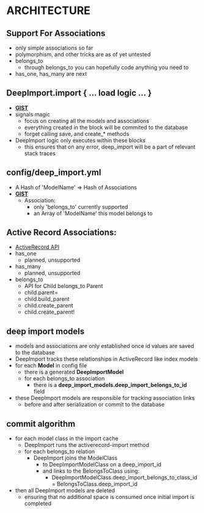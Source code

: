 # ARCHITECTURE
## Support For Associations
* only simple associations so far
* polymorphism, and other tricks are as of yet untested
* belongs_to
	* through belongs_to you can hopefully code anything you need to
* has_one, has_many are next

## DeepImport.import { ... load logic ... }
* **[GIST](https://gist.github.com/smith11235/7001147)**
* signals magic
	* focus on creating all the models and associations
	* everything created in the block will be commited to the database 
	* forget calling save, and create_* methods
* DeepImport logic only executes within these blocks
	* this ensures that on any error, deep_import will be a part of relevant stack traces


## config/deep_import.yml
* A Hash of 'ModelName' => Hash of Associations
* **[GIST](https://gist.github.com/smith11235/7001180)**
	* Association:
		* only 'belongs_to' currently supported
		* an Array of 'ModelName' this model belongs to

## Active Record Associations:
* [ActiveRecord API](http://api.rubyonrails.org/classes/ActiveRecord/Associations/ClassMethods.html)
* has_one
	* planned, unsupported
* has_many
	* planned, unsupported
* belongs_to
	* API for Child belongs_to Parent
	* child.parent=
	* child.build_parent
	* child.create_parent
	* child.create_parent!

## deep import models
* models and associations are only established once id values are saved to the database
* DeepImport tracks these relationships in ActiveRecord like index models
* for each **Model** in config file
	* there is a generated **DeepImportModel**
	* for each belongs_to association
		* there is a **deep_import_models.deep_import_belongs_to_id** field
* these DeepImport models are responsible for tracking association links
	* before and after serialization or commit to the database

## commit algorithm
* for each model class in the import cache
	* DeepImport runs the activerecord-import method
	* for each belongs_to relation
		* DeepImport joins the ModelClass
			* to DeepImportModelClass on a deep_import_id
			* and links to the BelongsToClass using:
				* DeepImportModelClass.deep_import_belongs_to_class_id = BelongsToClass.deep_import_id
* then all DeepImport models are deleted
	* ensuring that no additional space is consumed once initial import is completed
